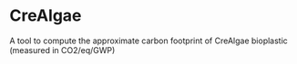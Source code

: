# CreAlgae
A tool to compute the approximate carbon footprint of CreAlgae bioplastic (measured in CO2/eq/GWP)
